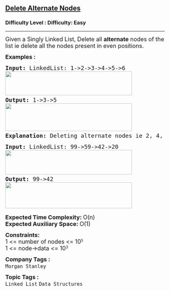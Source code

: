 <h2><a href="https://www.geeksforgeeks.org/problems/delete-alternate-nodes/1">Delete Alternate Nodes</a></h2><h3>Difficulty Level : Difficulty: Easy</h3><hr><div class="problems_problem_content__Xm_eO" style="user-select: auto;"><p style="user-select: auto;"><span style="font-size: 18px; user-select: auto;">Given a Singly Linked List, Delete all <strong style="user-select: auto;">alternate</strong> nodes of the list ie delete all the nodes present in even positions.</span></p>
<p style="user-select: auto;"><span style="font-size: 18px; user-select: auto;"><strong style="user-select: auto;">Examples :</strong></span></p>
<pre style="user-select: auto;"><span style="font-size: 18px; user-select: auto;"><strong style="user-select: auto;">Input: </strong>LinkedList: 1-&gt;2-&gt;3-&gt;4-&gt;5-&gt;6<br style="user-select: auto;"><img src="https://media.geeksforgeeks.org/img-practice/prod/addEditProblem/700584/Web/Other/blobid0_1720609786.png" width="400" height="76" style="user-select: auto;"> <br style="user-select: auto;"><strong style="user-select: auto;">Output: </strong>1-&gt;3-&gt;5<br style="user-select: auto;"><img src="https://media.geeksforgeeks.org/img-practice/prod/addEditProblem/700584/Web/Other/blobid1_1720609803.png" width="400" height="88" style="user-select: auto;"><strong style="user-select: auto;">
Explanation: </strong>Deleting alternate nodes ie 2, 4, 6 results in the linked list with elements 1-&gt;3-&gt;5.</span>
</pre>
<pre style="user-select: auto;"><span style="font-size: 18px; user-select: auto;"><strong style="user-select: auto;">Input: </strong>LinkedList: 99-&gt;59-&gt;42-&gt;20<br style="user-select: auto;"><img src="https://media.geeksforgeeks.org/img-practice/prod/addEditProblem/700584/Web/Other/blobid2_1720609822.png" width="400" height="77" style="user-select: auto;"> <br style="user-select: auto;"><strong style="user-select: auto;">Output: </strong>99-&gt;42<br style="user-select: auto;"><img src="https://media.geeksforgeeks.org/img-practice/prod/addEditProblem/700584/Web/Other/blobid3_1720609839.png" width="400" height="82" style="user-select: auto;"> </span></pre>
<p style="user-select: auto;"><span style="font-size: 18px; user-select: auto;"><strong style="user-select: auto;">Expected Time Complexity: </strong>O(n)<br style="user-select: auto;"><strong style="user-select: auto;">Expected Auxiliary Space:&nbsp;</strong>O(1)</span></p>
<p style="user-select: auto;"><strong style="font-size: 18px; user-select: auto;">Constraints:</strong><br style="font-size: 18px; user-select: auto;"><span style="font-size: 18px; user-select: auto;">1 &lt;= number of nodes &lt;= 10</span><sup style="user-select: auto;">5</sup><br style="font-size: 18px; user-select: auto;"><span style="font-size: 18px; user-select: auto;">1 &lt;= node-&gt;data &lt;= 10</span><sup style="user-select: auto;">3</sup></p></div><p><span style=font-size:18px><strong>Company Tags : </strong><br><code>Morgan Stanley</code>&nbsp;<br><p><span style=font-size:18px><strong>Topic Tags : </strong><br><code>Linked List</code>&nbsp;<code>Data Structures</code>&nbsp;